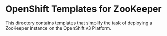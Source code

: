 OpenShift Templates for ZooKeeper
=================================
This directory contains templates that simplify the task of deploying a ZooKeeper
instance on the OpenShift v3 Platform.

